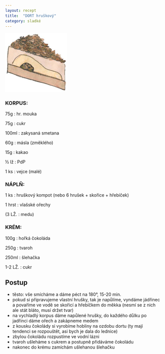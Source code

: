 ```yaml
---
layout: recept
title:  "DORT hruškový"
category: sladké
---
```


<img src="/assets/img/dort_hruskovy.jpg" alt="Dort hruškový" width="200px" class="takhletomavypadat"/>

<div class="ingredience" markdown="1">

### KORPUS:

75g
: hr. mouka

75g
: cukr

100ml
: zakysaná smetana

60g
: másla (změklého)

15g
: kakao

½ lž
: PdP

1 ks
: vejce (malé)

### NÁPLŇ:

1 ks
: hruškový kompot (nebo 6 hrušek + skořice + hřebíček)

1 hrst
: vlašské ořechy

(3 LŽ.
: medu)

### KRÉM:

100g
: hořká čokoláda

250g
: tvaroh

250ml
: šlehačka

1-2 LŽ.
: cukr

</div>

## Postup

<div class="postup" markdown="1">  

- těsto: vše smícháme a dáme péct na 180°, 15-20 min.
- pokud si připravujeme vlastní hrušky, tak je napůlíme, vyndáme jádřinec a povaříme ve vodě se skořicí a hřebíčkem do měkka (nesmí se z nich ale stát bláto, musí držet tvar)
- na vychladlý korpus dáme napůlené hrušky, do každého důlku po jadřinci dáme ořech a zakápneme medem
- z kousku čokolády si vyrobíme hobliny na ozdobu dortu (ty mají tendenci se rozpouštět, asi bych je dala do lednice)
- zbylou čokoládu rozpustíme ve vodní lázni
- tvaroh ušleháme s cukrem a postupně přidáváme čokoládu
- nakonec do krému zamíchám ušlehanou šlehačku
     
</div>
